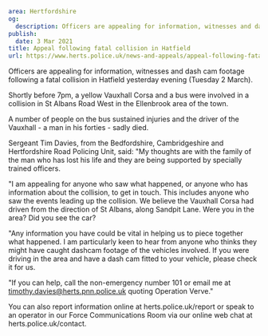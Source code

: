 ```yaml
area: Hertfordshire
og:
  description: Officers are appealing for information, witnesses and dash cam footage following a fatal collision in Hatfield yesterday evening (Tuesday 2 March).
publish:
  date: 3 Mar 2021
title: Appeal following fatal collision in Hatfield
url: https://www.herts.police.uk/news-and-appeals/appeal-following-fatal-collision-in-hatfield-1254
```

Officers are appealing for information, witnesses and dash cam footage following a fatal collision in Hatfield yesterday evening (Tuesday 2 March).

Shortly before 7pm, a yellow Vauxhall Corsa and a bus were involved in a collision in St Albans Road West in the Ellenbrook area of the town.

A number of people on the bus sustained injuries and the driver of the Vauxhall - a man in his forties - sadly died.

Sergeant Tim Davies, from the Bedfordshire, Cambridgeshire and Hertfordshire Road Policing Unit, said: "My thoughts are with the family of the man who has lost his life and they are being supported by specially trained officers.

"I am appealing for anyone who saw what happened, or anyone who has information about the collision, to get in touch. This includes anyone who saw the events leading up the collision. We believe the Vauxhall Corsa had driven from the direction of St Albans, along Sandpit Lane. Were you in the area? Did you see the car?

"Any information you have could be vital in helping us to piece together what happened. I am particularly keen to hear from anyone who thinks they might have caught dashcam footage of the vehicles involved. If you were driving in the area and have a dash cam fitted to your vehicle, please check it for us.

"If you can help, call the non-emergency number 101 or email me at timothy.davies@herts.pnn.police.uk quoting Operation Verve."

You can also report information online at herts.police.uk/report or speak to an operator in our Force Communications Room via our online web chat at herts.police.uk/contact.
